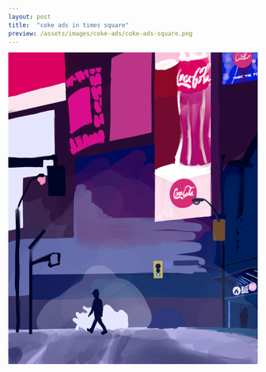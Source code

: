 ```yaml
---
layout: post
title:  "coke ads in times square"
preview: /assets/images/coke-ads/coke-ads-square.png
---
```


![coke ads](/assets/images/coke-ads/coke-ads.png)
